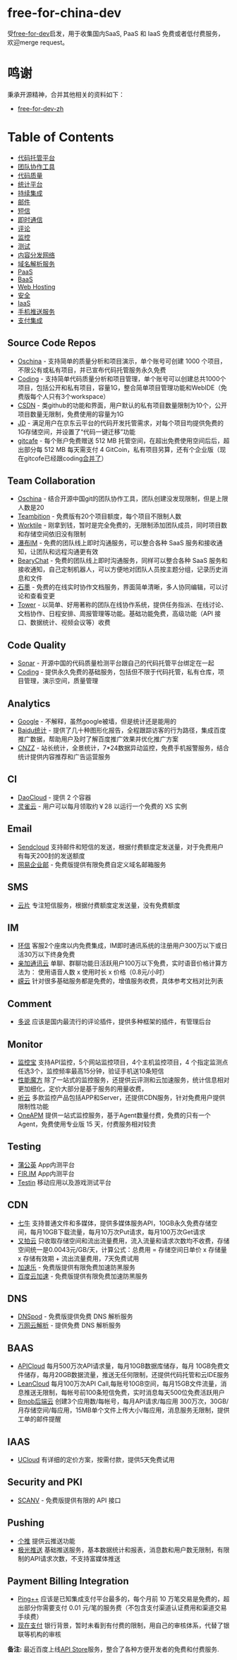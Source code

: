 # free-for-china-dev
受[free-for-dev](https://github.com/ripienaar/free-for-dev)启发，用于收集国内SaaS, PaaS 和 IaaS 免费或者低付费服务，欢迎merge request。

# 鸣谢

秉承开源精神，合并其他相关的资料如下：

* [free-for-dev-zh](https://github.com/qinghuaiorg/free-for-dev-zh)

Table of Contents
=================

   * [代码托管平台](#source-code-repos)
   * [团队协作工具](#team-collaboration)
   * [代码质量](#code-quality)
   * [统计平台](#analytics)
   * [持续集成](#ci)
   * [邮件](#email)
   * [短信](#sms)
   * [即时通信](#im)
   * [评论](#comment)
   * [监控](#monitor)
   * [测试](#testing)
   * [内容分发网络](#cdn)
   * [域名解析服务](#dns)
   * [PaaS](#paas)
   * [BaaS](#baas)
   * [Web Hosting](#web-hosting)
   * [安全](#security-and-pki)
   * [IaaS](#iaas)
   * [手机推送服务](#pushing)
   * [支付集成](#payment-billing-integration)

## Source Code Repos

  * [Oschina](https://git.oschina.net) - 支持简单的质量分析和项目演示，单个账号可创建 1000 个项目，不限公有或私有项目，并已宣布代码托管服务永久免费
  * [Coding](https://coding.net/git) - 支持简单代码质量分析和项目管理，单个账号可以创建总共1000个项目，包括公开和私有项目，容量1G，整合简单项目管理功能和WebIDE（免费版每个人只有3个workspace）
  * [CSDN](https://code.csdn.net/) - 类github的功能和界面，用户默认的私有项目数量限制为10个，公开项目数量无限制，免费使用的容量为1G
  * [JD](https://code.jd.com/) - 满足用户在京东云平台的代码开发托管需求，对每个项目均提供免费的1G存储空间，并设置了“代码一键迁移”功能
  * [gitcafe](https://gitcafe.com/) - 每个账户免费赠送 512 MB 托管空间，在超出免费使用空间后后，超出部分每 512 MB 每天需支付 4 GitCoin，私有项目另算，还有个企业版（现在gitcofe已经跟coding[合并了](http://tech.163.com/16/0303/07/BH7FJLPB00094P40.html)）

## Team Collaboration

  * [Oschina](https://team.oschina.net/) - 结合开源中国git的团队协作工具，团队创建没发现限制，但是上限人数是20
  * [Teambition](https://www.teambition.com/) - 免费版有20个项目额度，每个项目不限制人数
  * [Worktile](https://worktile.com/) - 刚拿到钱，暂时是完全免费的，无限制添加团队成员，同时项目数和存储空间依旧没有限制
  * [瀑布IM](https://pubu.im/) - 免费的团队线上即时沟通服务，可以整合各种 SaaS 服务和接收通知，让团队和远程沟通更有效
  * [BearyChat](https://bearychat.com/) - 免费的团队线上即时沟通服务，同样可以整合各种 SaaS 服务和接收通知，自己定制机器人，可以方便地对团队人员按主题分组，记录历史消息和文件
  * [石墨](https://shimo.im/) - 免费的在线实时协作文档服务，界面简单清晰，多人协同编辑，可以讨论和查看变更
  * [Tower](http://tower.im) - 以简单、好用著称的团队在线协作系统，提供任务指派、在线讨论、文档协作、日程安排、周报管理等功能。基础功能免费，高级功能（API 接口、数据统计、视频会议等）收费

## Code Quality

  * [Sonar](http://sonar.oschina.net/) - 开源中国的代码质量检测平台跟自己的代码托管平台绑定在一起
  * [Coding](https://coding.net) - 提供永久免费的基础服务，包括但不限于代码托管，私有仓库，项目管理，演示空间，质量管理

## Analytics

  * [Google](http://www.google.cn/intl/zh-CN_ALL/analytics/index.html) - 不解释，虽然google被墙，但是统计还是能用的
  * [Baidu统计](http://tongji.baidu.com/) - 提供了几十种图形化报告，全程跟踪访客的行为路径，集成百度推广数据，帮助用户及时了解百度推广效果并优化推广方案
  * [CNZZ](http://www.cnzz.com/) - 站长统计，全景统计，7*24数据异动监控，免费手机报警服务，结合统计提供内容推荐和广告运营服务

## CI

  * [DaoCloud](http://daocloud.io) - 提供 2 个容器
  * [灵雀云](http://www.alauda.cn) - 用户可以每月领取约￥28 以运行一个免费的 XS 实例

## Email

  * [Sendcloud](http://sendcloud.sohu.com/) 支持邮件和短信的发送，根据付费额度定发送量，对于免费用户有每天200封的发送额度
  * [网易企业邮](http://ym.163.com) - 免费版提供有限免费自定义域名邮箱服务

## SMS

  * [云片](http://www.yunpian.com/) 专注短信服务，根据付费额度定发送量，没有免费额度

## IM

  * [环信](http://www.easemob.com/) 客服2个座席以内免费集成，IM即时通讯系统的注册用户300万以下或日活30万以下终身免费
  * [亲加通讯云](http://www.gotye.com.cn/) 单聊、群聊功能日活跃用户100万以下免费，实时语音价格计算方法为：
使用语音人数 x 使用时长 x 价格（0.8元/小时）
  * [嵘云](http://www.rongcloud.cn/) 针对很多基础服务都是免费的，增值服务收费，具体参考文档对比列表


## Comment

  * [多说](http://duoshuo.com/) 应该是国内最流行的评论插件，提供多种框架的插件，有管理后台

## Monitor

  * [监控宝](http://www.jiankongbao.com/) 支持API监控，5个网站监控项目，4个主机监控项目，4 个指定监测点任选3个，监控频率最高15分钟，验证手机送10条短信
  * [性能魔方](http://www.mmtrix.com/) 除了一站式的监控服务，还提供云评测和云加速服务，统计信息相对更加细化，定价大部分是基于服务的用量收费，
  * [听云](http://www.tingyun.com/) 多款监控产品包括APP和Server，还提供CDN服务，针对免费用户提供限制性功能
  * [OneAPM](http://oneapm.com/) 提供一站式监控服务，基于Agent数量付费，免费的只有一个Agent，免费使用专业版 15 天，付费服务相对较贵

## Testing

  * [蒲公英](http://www.pgyer.com/) App内测平台
  * [FIR.IM](http://fir.im/) App内测平台
  * [Testin](http://www.testin.cn/) 移动应用以及游戏测试平台

## CDN

  * [七牛](http://www.qiniu.com/) 支持普通文件和多媒体，提供多媒体服务API，10GB永久免费存储空间，每月10GB下载流量，每月10万次Put请求，每月100万次Get请求
  * [又拍云](https://www.upyun.com/index.html) 只收取存储空间和流出流量费用，流入流量和请求次数均不收费，存储空间统一是0.0043元/GB/天，计算公式：总费用 = 存储空间日单价 x 存储量 x 存储有效期 + 流出流量费用，7天免费试用
  * [加速乐](http://www.jiasule.com) - 免费版提供有限免费加速防黑服务
  * [百度云加速](http://su.baidu.com) - 免费版提供有限免费加速防黑服务

## DNS

  * [DNSpod](https://www.dnspod.cn/) - 免费版提供免费 DNS 解析服务
  * [万网云解析](http://wanwang.aliyun.com/domain/dns/) - 提供免费 DNS 解析服务

## BAAS

  * [APICloud](http://www.apicloud.com/) 每月500万次API请求量，每月10GB数据库储存，每月
  10GB免费文件储存，每月20GB数据流量，推送无任何限制，还提供代码托管和云IDE服务
  * [LeanCloud](https://leancloud.cn/) 每月100万次API Call,每账号10GB空间，每月15GB文件流量，消息推送无限制，每帐号前100条短信免费，实时消息每天500位免费活跃用户
  * [Bmob后端云](http://www.bmob.cn/) 创建3个应用数/每帐号，每月API请求/每应用 300万次，30GB/月存储空间/每应用，15MB单个文件上传大小/每应用，消息服务无限制，提供工单的邮件提醒


## IAAS

  * [UCloud](http://www.ucloud.cn/) 有详细的定价方案，按需付款，提供5天免费试用

## Security and PKI

  * [SCANV](http://www.scanv.com/) - 免费版提供有限的 API 接口

## Pushing

  * [个推](http://www.getui.com/) 提供云推送功能
  * [极光推送](https://www.jpush.cn/) 基础推送服务，基本数据统计和报表，消息数和用户数无限制，有限制的API请求次数，不支持富媒体推送

## Payment Billing Integration

  * [Ping++](https://pingxx.com/) 应该是已知集成支付平台最多的，每个月前 10 万笔交易是免费的，超出部分你需要支付 0.01 元/笔的服务费（不包含支付渠道认证费用和渠道交易手续费）
  * [现在支付](https://payment.ipaynow.cn) 银行背景，暂时未看到有付费的限制，用自己的审核体系，代替了银联等机构的审核


**备注:** 最近百度上线[API Store](http://apistore.baidu.com/)服务，整合了各种方便开发者的免费和付费服务.
